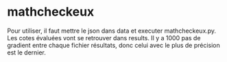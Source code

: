 # mathcheckeux
Pour utiliser, il faut mettre le json dans data et executer mathcheckeux.py. Les cotes évaluées vont se retrouver dans results. Il y a 1000 pas de gradient entre chaque fichier résultats, donc celui avec le plus de précision est le dernier. 
